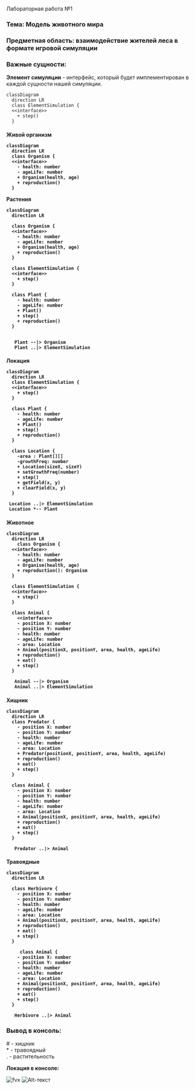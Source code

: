 Лабораторная работа №1

### **Тема**: Модель животного мира<br>

### **Предметная область**: взаимодействие жителей леса в формате игровой симуляции<br>
### **Важные сущности**:<br>
**Элемент симуляции** - интерфейс, который будет имплементирован в каждой сущности нашей симуляции.<br>

```mermaid
classDiagram
  direction LR
  class ElementSimulation {
  <<interface>>
    + step()
  }
```
  
<h4>Живой организм<br>

```mermaid
classDiagram
  direction LR
  class Organism {
  <<interface>>
    - health: number
    - ageLife: number
    + Organism(health, age)
    + reproduction()
  }
```
  
Растения<br>
```mermaid
classDiagram
  direction LR
  
  class Organism {
  <<interface>>
    - health: number
    - ageLife: number
    + Organism(health, age)
    + reproduction()
  }
  
  class ElementSimulation {
  <<interface>>
    + step()
  }
  
  class Plant {
    - health: number
    - ageLife: number
    + Plant()
    + step()
    + reproduction()
  }
  
    
   Plant --|> Organism
   Plant ..|> ElementSimulation
 ```

 <h4>Локация<br>

```mermaid
classDiagram
  direction LR
  class ElementSimulation {
  <<interface>>
    + step()
  }

  class Plant {
    - health: number
    - ageLife: number
    + Plant()
    + step()
    + reproduction()
  }
   
  class Location {
    -area : Plant[][]
    -growthFreq: number
    + Location(sizeX, sizeY)
    + setGrowthFreq(number)
    + step()
    + getField(x, y)
    + clearField(x, y)
  }

 Location ..|> ElementSimulation
 Location *-- Plant
```
  
  
<h4>Животное<br>
  
```mermaid
classDiagram
  direction LR
    class Organism {
  <<interface>>
    - health: number
    - ageLife: number
    + Organism(health, age)
    + reproduction(): Organism
  }
  
  class ElementSimulation {
  <<interface>>
    + step()
  }
  
  class Animal {
    <<interface>>
    - position X: number
    - position Y: number
    - health: number
    - ageLife: number
    - area: Location
    + Animal(positionX, positionY, area, health, ageLife)
    + reproduction()
    + eat()
    + step()
  }
  
   Animal --|> Organism
   Animal ..|> ElementSimulation
``` 
  


<h4>Хищник<br>
  
```mermaid
classDiagram
  direction LR
  class Predator {
    - position X: number
    - position Y: number
    - health: number
    - ageLife: number
    - area: Location
    + Predator(positionX, positionY, area, health, ageLife)
    + reproduction()
    + eat()
    + step()
  }
  
  class Animal {
    - position X: number
    - position Y: number
    - health: number
    - ageLife: number
    - area: Location
    + Animal(positionX, positionY, area, health, ageLife)
    + reproduction()
    + eat()
    + step()
  }

   Predator ..|> Animal
``` 
 
 <h4>Травоядные<br>
  
```mermaid
classDiagram
  direction LR
  
  class Herbivore {
    - position X: number
    - position Y: number
    - health: number
    - ageLife: number
    - area: Location
    + Animal(positionX, positionY, area, health, ageLife)
    + reproduction()
    + eat()
    + step()
  }
   
     class Animal {
    - position X: number
    - position Y: number
    - health: number
    - ageLife: number
    - area: Location
    + Animal(positionX, positionY, area, health, ageLife)
    + reproduction()
    + eat()
    + step()
  }

   Herbivore ..|> Animal
``` 
### **Вывод в консоль:**
   
 \# - хищник<br>
 \* - травоядный<br>
 \. - растительность<br>
   
**Локация в консоле:**<br>

   ![fvx]( https://sun9-31.userapi.com/impg/qH-amsQHfk2F_YthrulcUJy0KZ6yHN3MCdP5AQ/Q54lf0-gKr0.jpg?size=127x252&quality=95&sign=f9b19386920b02ace83afd0d936df812&type=album )
   ![Alt-текст](https://sun9-52.userapi.com/impg/V2AmUPEoJcwjrL05LznjhXsTOuFjb3TBo9J9NQ/8BgtANnLzZE.jpg?size=115x250&quality=95&sign=1d798867c741444eae215954fabda101&type=album )

